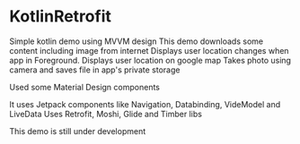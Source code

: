 # KotlinRetrofit
Simple kotlin demo using MVVM design
This demo downloads some content including image from internet 
Displays user location changes when app in Foreground.
Displays user location on google map
Takes photo using camera and saves file in app's private storage

Used some Material Design components

It uses Jetpack components like Navigation, Databinding, VideModel and LiveData
Uses Retrofit, Moshi, Glide and Timber libs

This demo is still under development

